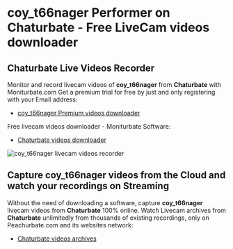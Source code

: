 # coy_t66nager Performer on Chaturbate - Free LiveCam videos downloader

## Chaturbate Live Videos Recorder

Monitor and record livecam videos of **coy_t66nager** from **Chaturbate** with Moniturbate.com
Get a premium trial for free by just and only registering with your Email address:
* [coy_t66nager Premium videos downloader](https://moniturbate.com/request-demo-licence-key.html)

Free livecam videos downloader - Moniturbate Software:
* [Chaturbate videos downloader](https://moniturbate.com/moniturbate-download-software.html)

![coy_t66nager livecam videos recorder](https://peachurnet.com/templates/moniturbate-software.png)


## Capture coy_t66nager videos from the Cloud and watch your recordings on Streaming

Without the need of downloading a software, capture **coy_t66nager** livecam videos from **Chaturbate** 100% online.
Watch Livecam archives from **Chaturbate** unlimitedly from thousands of existing recordings, only on Peachurbate.com and its websites network:
* [Chaturbate videos archives](https://peachurnet.com/)